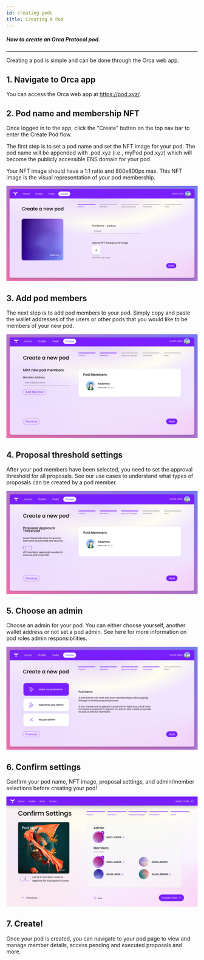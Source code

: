 ```yaml
---
id: creating-pods
title: Creating A Pod
---
```


##### How to create an Orca Protocol pod.
---


Creating a pod is simple and can be done through the Orca web app.

## 1. Navigate to Orca app

You can access the Orca web app at https://pod.xyz/.

## 2. Pod name and membership NFT
Once logged in to the app, click the "Create" button on the top nav bar to enter the Create Pod flow.

The first step is to set a pod name and set the NFT image for your pod. The pod name will be appended with .pod.xyz (i.e., myPod.pod.xyz) which will become the publicly accessible ENS domain for your pod.

Your NFT image should have a 1:1 ratio and 800x800px max. This NFT image is the visual representation of your pod membership. 

![Create Pod](./img/PodCreate0.png)

## 3. Add pod members
The next step is to add pod members to your pod. Simply copy and paste the wallet addresses of the users or other pods that you would like to be members of your new pod.

![Create Pod](./img/PodCreate1.png)

## 4. Proposal threshold settings
After your pod members have been selected, you need to set the approval threshold for all proposals. 
See our use cases to understand what types of proposals can be created by a pod member.

![Create Pod](./img/PodCreate2.png)

## 5. Choose an admin
Choose an admin for your pod. You can either choose yourself, another wallet address or not set a pod admin.
See here for more information on pod roles admin responsibilities.

![Create Pod](./img/PodCreate3.png)

## 6. Confirm settings
Confirm your pod name, NFT image, proposal settings, and admin/member selections before creating your pod!

![Create Pod](./img/PodCreate4.png)

## 7. Create!
Once your pod is created, you can navigate to your pod page to view and manage member details, access pending and executed proposals and more. 